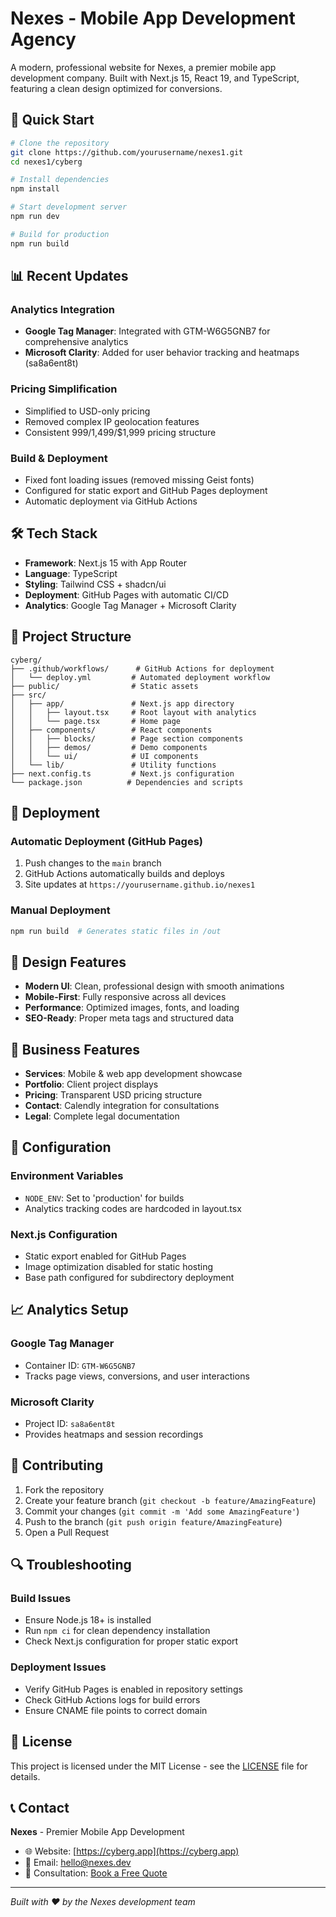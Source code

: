 # Nexes - Mobile App Development Agency

A modern, professional website for Nexes, a premier mobile app development company. Built with Next.js 15, React 19, and TypeScript, featuring a clean design optimized for conversions.

## 🚀 Quick Start

```bash
# Clone the repository
git clone https://github.com/yourusername/nexes1.git
cd nexes1/cyberg

# Install dependencies
npm install

# Start development server
npm run dev

# Build for production
npm run build
```

## 📊 Recent Updates

### Analytics Integration
- **Google Tag Manager**: Integrated with GTM-W6G5GNB7 for comprehensive analytics
- **Microsoft Clarity**: Added for user behavior tracking and heatmaps (sa8a6ent8t)

### Pricing Simplification
- Simplified to USD-only pricing
- Removed complex IP geolocation features
- Consistent $999/$1,499/$1,999 pricing structure

### Build & Deployment
- Fixed font loading issues (removed missing Geist fonts)
- Configured for static export and GitHub Pages deployment
- Automatic deployment via GitHub Actions

## 🛠 Tech Stack

- **Framework**: Next.js 15 with App Router
- **Language**: TypeScript
- **Styling**: Tailwind CSS + shadcn/ui
- **Deployment**: GitHub Pages with automatic CI/CD
- **Analytics**: Google Tag Manager + Microsoft Clarity

## 📂 Project Structure

```
cyberg/
├── .github/workflows/      # GitHub Actions for deployment
│   └── deploy.yml         # Automated deployment workflow
├── public/                # Static assets
├── src/
│   ├── app/               # Next.js app directory
│   │   ├── layout.tsx     # Root layout with analytics
│   │   └── page.tsx       # Home page
│   ├── components/        # React components
│   │   ├── blocks/        # Page section components
│   │   ├── demos/         # Demo components
│   │   └── ui/            # UI components
│   └── lib/               # Utility functions
├── next.config.ts         # Next.js configuration
└── package.json          # Dependencies and scripts
```

## 🚀 Deployment

### Automatic Deployment (GitHub Pages)
1. Push changes to the `main` branch
2. GitHub Actions automatically builds and deploys
3. Site updates at `https://yourusername.github.io/nexes1`

### Manual Deployment
```bash
npm run build  # Generates static files in /out
```

## 🎨 Design Features

- **Modern UI**: Clean, professional design with smooth animations
- **Mobile-First**: Fully responsive across all devices
- **Performance**: Optimized images, fonts, and loading
- **SEO-Ready**: Proper meta tags and structured data

## 📱 Business Features

- **Services**: Mobile & web app development showcase
- **Portfolio**: Client project displays
- **Pricing**: Transparent USD pricing structure
- **Contact**: Calendly integration for consultations
- **Legal**: Complete legal documentation

## 🔧 Configuration

### Environment Variables
- `NODE_ENV`: Set to 'production' for builds
- Analytics tracking codes are hardcoded in layout.tsx

### Next.js Configuration
- Static export enabled for GitHub Pages
- Image optimization disabled for static hosting
- Base path configured for subdirectory deployment

## 📈 Analytics Setup

### Google Tag Manager
- Container ID: `GTM-W6G5GNB7`
- Tracks page views, conversions, and user interactions

### Microsoft Clarity
- Project ID: `sa8a6ent8t`
- Provides heatmaps and session recordings

## 🤝 Contributing

1. Fork the repository
2. Create your feature branch (`git checkout -b feature/AmazingFeature`)
3. Commit your changes (`git commit -m 'Add some AmazingFeature'`)
4. Push to the branch (`git push origin feature/AmazingFeature`)
5. Open a Pull Request

## 🔍 Troubleshooting

### Build Issues
- Ensure Node.js 18+ is installed
- Run `npm ci` for clean dependency installation
- Check Next.js configuration for proper static export

### Deployment Issues
- Verify GitHub Pages is enabled in repository settings
- Check GitHub Actions logs for build errors
- Ensure CNAME file points to correct domain

## 📄 License

This project is licensed under the MIT License - see the [LICENSE](LICENSE) file for details.

## 📞 Contact

**Nexes** - Premier Mobile App Development

- 🌐 Website: [https://cyberg.app](https://cyberg.app)
- 📧 Email: hello@nexes.dev
- 📅 Consultation: [Book a Free Quote](https://calendly.com/nexes9/meeting)

---

*Built with ❤️ by the Nexes development team*
